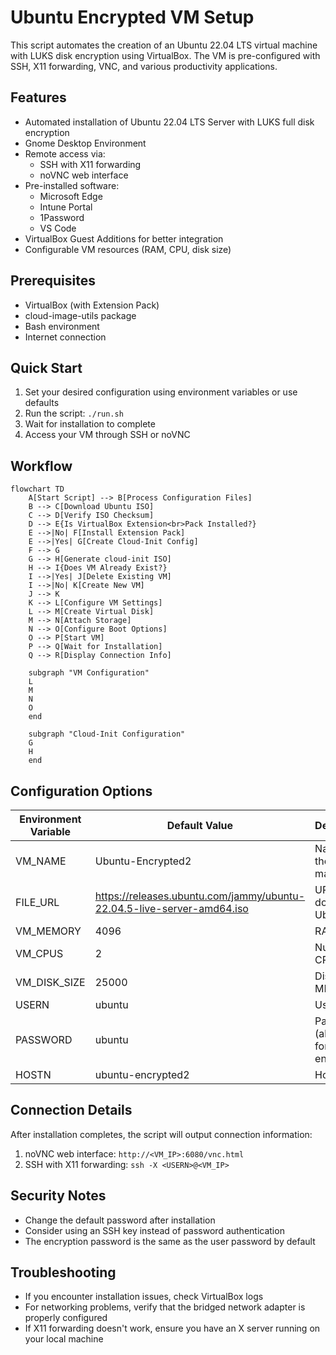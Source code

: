 # Ubuntu Encrypted VM Setup

This script automates the creation of an Ubuntu 22.04 LTS virtual machine with LUKS disk encryption using VirtualBox. The VM is pre-configured with SSH, X11 forwarding, VNC, and various productivity applications.

## Features

- Automated installation of Ubuntu 22.04 LTS Server with LUKS full disk encryption
- Gnome Desktop Environment
- Remote access via:
  - SSH with X11 forwarding
  - noVNC web interface
- Pre-installed software:
  - Microsoft Edge
  - Intune Portal
  - 1Password
  - VS Code
- VirtualBox Guest Additions for better integration
- Configurable VM resources (RAM, CPU, disk size)

## Prerequisites

- VirtualBox (with Extension Pack)
- cloud-image-utils package
- Bash environment
- Internet connection

## Quick Start

1. Set your desired configuration using environment variables or use defaults
2. Run the script: `./run.sh`
3. Wait for installation to complete
4. Access your VM through SSH or noVNC

## Workflow

```mermaid
flowchart TD
    A[Start Script] --> B[Process Configuration Files]
    B --> C[Download Ubuntu ISO]
    C --> D[Verify ISO Checksum]
    D --> E{Is VirtualBox Extension<br>Pack Installed?}
    E -->|No| F[Install Extension Pack]
    E -->|Yes| G[Create Cloud-Init Config]
    F --> G
    G --> H[Generate cloud-init ISO]
    H --> I{Does VM Already Exist?}
    I -->|Yes| J[Delete Existing VM]
    I -->|No| K[Create New VM]
    J --> K
    K --> L[Configure VM Settings]
    L --> M[Create Virtual Disk]
    M --> N[Attach Storage]
    N --> O[Configure Boot Options]
    O --> P[Start VM]
    P --> Q[Wait for Installation]
    Q --> R[Display Connection Info]
    
    subgraph "VM Configuration"
    L
    M
    N
    O
    end
    
    subgraph "Cloud-Init Configuration"
    G
    H
    end
```

## Configuration Options

| Environment Variable | Default Value | Description |
|---------------------|---------------|-------------|
| VM_NAME | Ubuntu-Encrypted2 | Name of the virtual machine |
| FILE_URL | https://releases.ubuntu.com/jammy/ubuntu-22.04.5-live-server-amd64.iso | URL to download Ubuntu ISO |
| VM_MEMORY | 4096 | RAM in MB |
| VM_CPUS | 2 | Number of CPU cores |
| VM_DISK_SIZE | 25000 | Disk size in MB |
| USERN | ubuntu | Username |
| PASSWORD | ubuntu | Password (also used for disk encryption) |
| HOSTN | ubuntu-encrypted2 | Hostname |

## Connection Details

After installation completes, the script will output connection information:

1. noVNC web interface: `http://<VM_IP>:6080/vnc.html`
2. SSH with X11 forwarding: `ssh -X <USERN>@<VM_IP>`

## Security Notes

- Change the default password after installation
- Consider using an SSH key instead of password authentication
- The encryption password is the same as the user password by default

## Troubleshooting

- If you encounter installation issues, check VirtualBox logs
- For networking problems, verify that the bridged network adapter is properly configured
- If X11 forwarding doesn't work, ensure you have an X server running on your local machine
